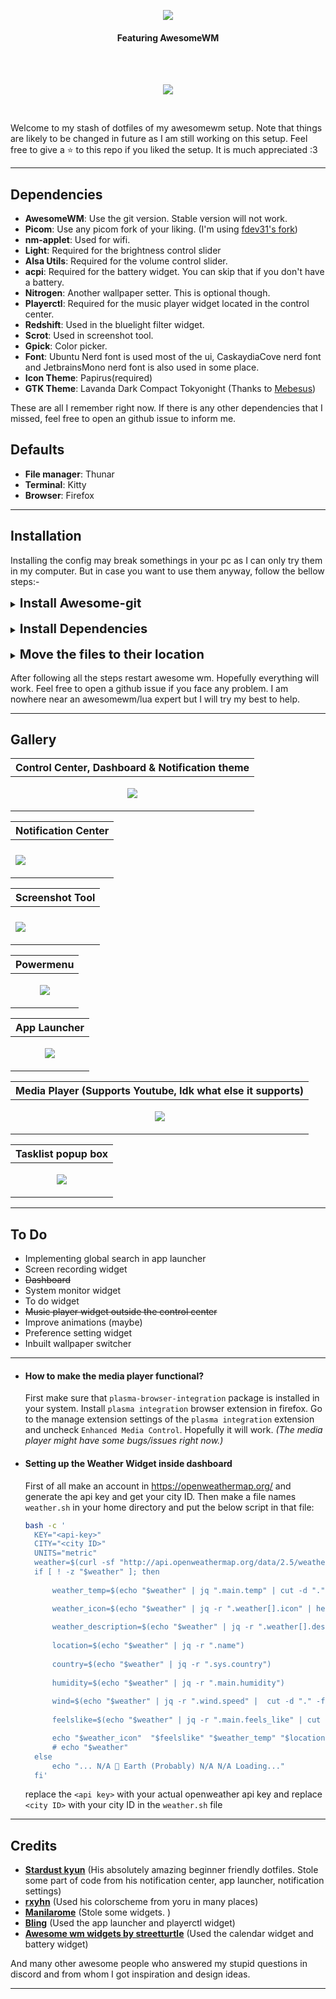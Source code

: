 <p align="center"><img src="assets/text_logo.png"></p>
<h4 align="center">Featuring AwesomeWM</h4><br/><br/>

<p align="center"><img src="assets/132.png"></p><br>

Welcome to my stash of dotfiles of my awesomewm setup. Note that things are
likely to be changed in future as I am still working on this setup. Feel free to
give a :star: to this repo if you liked the setup. It is much appreciated :3

---

## Dependencies

- **AwesomeWM**: Use the git version. Stable version will not work.
- **Picom**: Use any picom fork of your liking. (I'm using
  <a href="https://github.com/fdev31/picom">fdev31's fork</a>)
- **nm-applet**: Used for wifi.
- **Light**: Required for the brightness control slider
- **Alsa Utils**: Required for the volume control slider.
- **acpi**: Required for the battery widget. You can skip that if you don't have
  a battery.
- **Nitrogen**: Another wallpaper setter. This is optional though.
- **Playerctl**: Required for the music player widget located in the control
  center.
- **Redshift**: Used in the bluelight filter widget.
- **Scrot**: Used in screenshot tool.
- **Gpick**: Color picker.
- **Font**: Ubuntu Nerd font is used most of the ui, CaskaydiaCove nerd font and
  JetbrainsMono nerd font is also used in some place.
- **Icon Theme**: Papirus(required)
- **GTK Theme**: Lavanda Dark Compact Tokyonight (Thanks to
  <a href="https://github.com/mehedirm6244">Mebesus</a>)

These are all I remember right now. If there is any other dependencies that I
missed, feel free to open an github issue to inform me.

## Defaults

- **File manager**: Thunar
- **Terminal**: Kitty
- **Browser**: Firefox

---

## Installation

Installing the config may break somethings in your pc as I can only try them in
my computer. But in case you want to use them anyway, follow the bellow steps:-

<details>
<summary><b style="font-size:20px">Install Awesome-git</b></summary>

<br>
<b>Arch</b>

```bash
yay -S awesome-git
```

<br>

<b>Fedora</b><br> You can build from source, or you can use COPR if you are lazy
like me. For installing through COPR, follow below steps:-

```bash
sudo dnf copr enable coolj/awesome-luajit-nightly
sudo dnf install awesome
```

<br>

<b>Ubuntu and other Debian based</b><br> Again, you can build from source, or
you can use pacstall. To install using pacstall, followbelow steps:-

```bash
sudo bash -c "$(wget -q https://pacstall.dev/q/install -O -)"    #for setting up pacstall(Skip if you already done it)
pacstall -I awesome-git
```

</details>
<br>
<details>
<summary><b style="font-size:20px">Install Dependencies</b></summary>

Use the package manager to install the following dependencies:-

**Necessary**
```bash
nm-applet NetworkManager light alsa-utils acpi playerctl scrot
```
<i>(Also `libplayerctl-dev` for ubuntu based distributions)</i><br/>

**Optional but recommended for a complete experience**
```bash
redshift gpick nitrogen lxappearance
```
The name of some packages may vary based on your distro.
<i> <b>Note</b>: For Ubuntu and ubuntu/debian based distros additional
dependency `libplayerctl-dev` </i>

</details>
<br>
<details>
<summary><b style="font-size:20px">Move the files to their location</b></summary>

Clone this repository:-

```bash
git clone https://github.com/Amitabha37377/Awful-DOTS.git
cd Awful-DOTS
```

Make `~/.themes`, `~/.icons`, `~/.local/share/fonts` directories if not exists
already.

```bash
mkdir ~/.themes
mkdir ~/.icons
mkdir ~/.local/share/fonts
```

Move the files in their required directory:-

```bash
mv ~/.config/awesome ~/.config/awesome.bak
cp -r awesome ~/.config/
cp -r Misc/fonts/* ~/.local/share/fonts/
cp -r Misc/gtk_themes/* ~/.themes/
cp -r Misc/icon_packs/* ~/.icons/
```

</details>
<br>
After following all the steps restart awesome wm. Hopefully everything will work.
Feel free to open a github issue if you face any problem. I am nowhere near an awesomewm/lua expert but I will try my best to help.

---

## Gallery

|Control Center, Dashboard & Notification theme|
|---|
| <p align="center"><img src="assets/129.png" ></p>|

|Notification Center|
|---|
|<p align="center">
<img src="assets/notif_center.png" /></p>|


|Screenshot Tool|
|---|
|<p align="center">
<img src="assets/757.png" /></p>|

|Powermenu|
|---|
|<p align="center"><img src="assets/powermenu.gif"></p>|

|App Launcher|
|---|
|<p align="center"><img src="assets/759.png" ></p>|

| Media Player (Supports Youtube, Idk what else it supports)|
|---|
|<p align="center"><img src="assets/mplayer.png" ></p>|

|Tasklist popup box|
|---|
|<p align="center"><img src="assets/762.png"/></p>|
---

## To Do
- Implementing global search in app launcher
- Screen recording widget
- <s>Dashboard</s>
- System monitor widget
- To do widget
- <s>Music player widget outside the control center</s>
- Improve animations (maybe)
- Preference setting widget
- Inbuilt wallpaper switcher

---
- #### How to make the media player functional?

  First make sure that `plasma-browser-integration` package is installed in your
  system. Install `plasma integration` browser extension in firefox. Go to the
  manage extension settings of the `plasma integration` extension and uncheck
  `Enhanced Media Control`. Hopefully it will work.
  <i>(The media player might have some bugs/issues right now.)</i>
  <br>

- #### Setting up the Weather Widget inside dashboard

  First of all make an account in https://openweathermap.org/ and generate the
  api key and get your city ID. Then make a file names `weather.sh` in your home
  directory and put the below script in that file:

  ```bash
  bash -c '
    KEY="<api-key>"
    CITY="<city ID>"
    UNITS="metric"
    weather=$(curl -sf "http://api.openweathermap.org/data/2.5/weather?APPID=$KEY&id=$CITY&units=$UNITS")
    if [ ! -z "$weather" ]; then
        
        weather_temp=$(echo "$weather" | jq ".main.temp" | cut -d "." -f 1)

        weather_icon=$(echo "$weather" | jq -r ".weather[].icon" | head -1)
        
        weather_description=$(echo "$weather" | jq -r ".weather[].description" | head -1)
        
        location=$(echo "$weather" | jq -r ".name")
        
        country=$(echo "$weather" | jq -r ".sys.country")
        
        humidity=$(echo "$weather" | jq -r ".main.humidity")
        
        wind=$(echo "$weather" | jq -r ".wind.speed" |  cut -d "." -f 1)
        
        feelslike=$(echo "$weather" | jq -r ".main.feels_like" | cut -d "." -f 1)

        echo "$weather_icon"  "$feelslike" "$weather_temp" "$location" "$country" "$humidity" "$wind" "$weather_description"
        # echo "$weather" 
    else
        echo "... N/A  Earth (Probably) N/A N/A Loading..."
    fi'
  ```

  replace the `<api key>` with your actual openweather api key and replace
  `<city ID>` with your city ID in the `weather.sh` file

---

## Credits

- <a href="https://github.com/Stardust-kyun"><b>Stardust kyun</b></a> (His
  absolutely amazing beginner friendly dotfiles. Stole some part of code from
  his notification center, app launcher, notification settings)
- <a href="https://github.com/rxyhn"><b>rxyhn</b></a> (Used his colorscheme from
  yoru in many places)
- <a href="https://github.com/manilarome"><b>Manilarome</b></a> (Stole some
  widgets. )
- <a href="https://github.com/BlingCorp/bling"><b>Bling</b></a> (Used the app
  launcher and playerctl widget)
- <a href="https://github.com/streetturtle/awesome-wm-widgets"><b>Awesome wm
  widgets by streetturtle</b></a> (Used the calendar widget and battery widget)

And many other awesome people who answered my stupid questions in discord and
from whom I got inspiration and design ideas.

---
